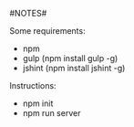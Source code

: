 #NOTES#

Some requirements:
* npm
* gulp (npm install gulp -g)
* jshint (npm install jshint -g)

Instructions:
* npm init
* npm run server
